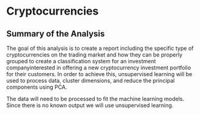 # Cryptocurrencies

## Summary of the Analysis 

The goal of this analysis is to create a report including the specific type of cryptocurrencies on the trading market and how they can be properly grouped to create a classification system for an investment companyinterested in offering a new cryptocurrency investment portfolio for their customers. In order to achieve this, unsupervised learning will be used to process data, cluster dimensions, and reduce the principal components using PCA. 

The data will need to be processed to fit the machine learning models. Since there is no known output we will use unsupervised learning. 
